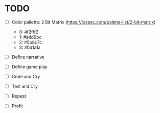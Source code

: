 # TODO 

* [ ] Color pallette: 2 Bit Matrix (https://lospec.com/palette-list/2-bit-matrix)
    * 0: #f2fff2
    * 1: #add9bc 
    * 2: #5b8c7c
    * 3: #0d1a1a  
    
* [ ] Define narrative

* [ ] Define game play 

* [ ] Code and Cry

* [ ] Test and Cry

* [ ] Repeat

* [ ] Profit
